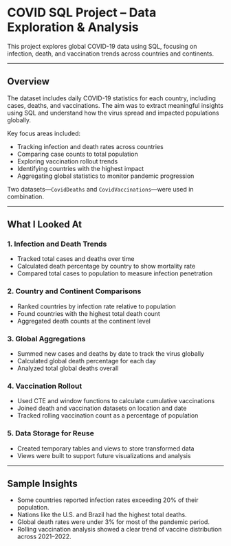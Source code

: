 # COVID SQL Project – Data Exploration & Analysis

This project explores global COVID-19 data using SQL, focusing on infection, death, and vaccination trends across countries and continents.

---

## Overview

The dataset includes daily COVID-19 statistics for each country, including cases, deaths, and vaccinations. The aim was to extract meaningful insights using SQL and understand how the virus spread and impacted populations globally.

Key focus areas included:
- Tracking infection and death rates across countries  
- Comparing case counts to total population  
- Exploring vaccination rollout trends  
- Identifying countries with the highest impact  
- Aggregating global statistics to monitor pandemic progression  

Two datasets—`CovidDeaths` and `CovidVaccinations`—were used in combination.

---

## What I Looked At

### 1. Infection and Death Trends
- Tracked total cases and deaths over time  
- Calculated death percentage by country to show mortality rate  
- Compared total cases to population to measure infection penetration  

### 2. Country and Continent Comparisons
- Ranked countries by infection rate relative to population  
- Found countries with the highest total death count  
- Aggregated death counts at the continent level  

### 3. Global Aggregations
- Summed new cases and deaths by date to track the virus globally  
- Calculated global death percentage for each day  
- Analyzed total global deaths overall  

### 4. Vaccination Rollout
- Used CTE and window functions to calculate cumulative vaccinations  
- Joined death and vaccination datasets on location and date  
- Tracked rolling vaccination count as a percentage of population  

### 5. Data Storage for Reuse
- Created temporary tables and views to store transformed data  
- Views were built to support future visualizations and analysis  

---

## Sample Insights

- Some countries reported infection rates exceeding 20% of their population.  
- Nations like the U.S. and Brazil had the highest total deaths.  
- Global death rates were under 3% for most of the pandemic period.  
- Rolling vaccination analysis showed a clear trend of vaccine distribution across 2021–2022.

